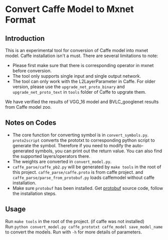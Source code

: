 # Convert Caffe Model to Mxnet Format

## Introduction

This is an experimental tool for conversion of Caffe model into mxnet model. Caffe installation isn't a must. There are several limitations to note:
* Please first make sure that there is corresponding operator in mxnet before conversion.
* The tool only supports single input and single output network.
* The tool can only work with the L2LayerParameter in Caffe. For older version, please use the ```upgrade_net_proto_binary``` and ```upgrade_net_proto_text``` in ```tools``` folder of Caffe to upgrate them.

We have verified the results of VGG_16 model and BVLC_googlenet results from Caffe model zoo.

## Notes on Codes
* The core function for converting symbol is in ```convert_symbols.py```. ```proto2script``` converts the prototxt to corresponding python script to generate the symbol. Therefore if you need to modify the auto-generated symbols, you can print out the return value. You can also find the supported layers/operators there.
* The weights are converted in ```convert_model.py```.
* ```caffe_parse/caffe_pb2.py``` will be generated by ```make tools``` in the root of this project. ```caffe_parse/caffe.proto``` is from caffe project. and ```caffe_parse/parse_from_protobuf.py``` loads caffemodel without caffe installation.
* Make sure ```protobuf``` has been installed. Get [protobuf](https://github.com/google/protobuf) source code, follow the installation steps.

## Usage
Run ```make tools``` in the root of the project. (if caffe was not installed)  
Run ```python convert_model.py caffe_prototxt caffe_model save_model_name``` to convert the models. Run with ```-h``` for more details of parameters.
